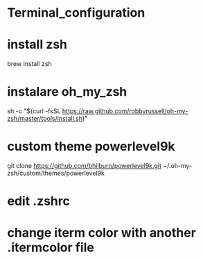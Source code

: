 # Terminal_configuration

# install zsh
brew install zsh

# instalare oh_my_zsh
sh -c "$(curl -fsSL https://raw.github.com/robbyrussell/oh-my-zsh/master/tools/install.sh)"

# custom theme powerlevel9k
 git clone https://github.com/bhilburn/powerlevel9k.git ~/.oh-my-zsh/custom/themes/powerlevel9k
 
# edit .zshrc
# change iterm color with another .itermcolor file 

